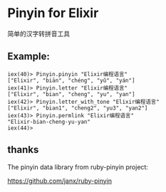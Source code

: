 Pinyin for Elixir
=========================

简单的汉字转拼音工具 

## Example:

```iex
iex(40)> Pinyin.pinyin "Elixir编程语言"
["Elixir", "biān", "chéng", "yǔ", "yán"]
iex(41)> Pinyin.letter "Elixir编程语言"
["Elixir", "bian", "cheng", "yu", "yan"]
iex(42)> Pinyin.letter_with_tone "Elixir编程语言"
["Elixir", "bian1", "cheng2", "yu3", "yan2"]
iex(43)> Pinyin.permlink "Elixir编程语言"
"Elixir-bian-cheng-yu-yan"
iex(44)>
```
## thanks

The pinyin data library from ruby-pinyin project:

https://github.com/janx/ruby-pinyin

